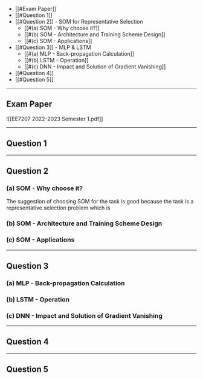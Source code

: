 
+ [[#Exam Paper]]
+ [[#Question 1]]
+ [[#Question 2]] - SOM for Representative Selection
	+ [[#(a) SOM - Why choose it?]]
	+ [[#(b) SOM - Architecture and Training Scheme Design]]
	+ [[#(c) SOM - Applications]]
+ [[#Question 3]] - MLP & LSTM
	+ [[#(a) MLP - Back-propagation Calculation]]
	+ [[#(b) LSTM - Operation]]
	+ [[#(c) DNN - Impact and Solution of Gradient Vanishing]]
+ [[#Question 4]]
+ [[#Question 5]]

---
## Exam Paper

![[EE7207 2022-2023 Semester 1.pdf]]


---
## Question 1 



---
## Question 2

### (a) SOM - Why choose it?

The suggestion of choosing SOM for the task is good because the task is a representative selection problem which is


### (b) SOM - Architecture and Training Scheme Design


### (c) SOM - Applications




---
## Question 3

### (a) MLP - Back-propagation Calculation


### (b) LSTM - Operation


### (c) DNN - Impact and Solution of Gradient Vanishing



---
## Question 4




---
## Question 5